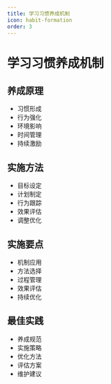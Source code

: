 ```yaml
---
title: 学习习惯养成机制
icon: habit-formation
order: 3
---
```


# 学习习惯养成机制

## 养成原理
- 习惯形成
- 行为强化
- 环境影响
- 时间管理
- 持续激励

## 实施方法
- 目标设定
- 计划制定
- 行为跟踪
- 效果评估
- 调整优化

## 实施要点
- 机制应用
- 方法选择
- 过程管理
- 效果评估
- 持续优化

## 最佳实践
- 养成规范
- 实施策略
- 优化方法
- 评估方案
- 维护建议
